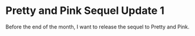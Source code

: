 # Pretty and Pink Sequel Update 1

Before the end of the month, I want to release the sequel to Pretty and Pink.
